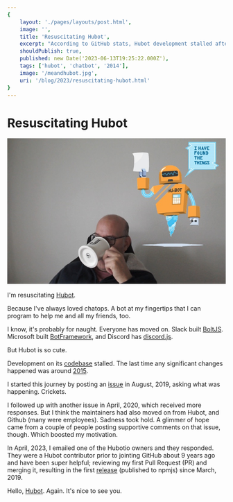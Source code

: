 ```yaml
---
{
    layout: './pages/layouts/post.html',
    image: '',
    title: 'Resuscitating Hubot',
    excerpt: "According to GitHub stats, Hubot development stalled after 2015. There was a little bit of activity in 2017 and 2019, but not enough to consider the codebase under active development. I'm resuscitating Hubot.",
    shouldPublish: true,
    published: new Date('2023-06-13T19:25:22.000Z'),
    tags: ['hubot', 'chatbot', '2014'],
    image: '/meandhubot.jpg',
    uri: '/blog/2023/resuscitating-hubot.html'
}
---
```

# Resuscitating Hubot

<img class="full-width" src="../../images/meandhubot.jpg" alt="Photo of me sipping coffee from a white cup, and Hubot with a chat bubble that says, I have found the things" />

I'm resuscitating [Hubot](https://hubotio.github.io/hubot/).

Because I've always loved chatops. A bot at my fingertips that I can program to help me and all my friends, too.

I know, it's probably for naught. Everyone has moved on. Slack built [BoltJS](https://slack.dev/bolt-js/). Microsoft built [BotFramework](https://dev.botframework.com), and Discord has [discord.js](https://discord.js.org).

But Hubot is so cute.

Development on its [codebase](https://github.com/hubotio/hubot/) stalled. The last time any significant changes happened was around [2015](https://github.com/hubotio/hubot/graphs/contributors).

I started this journey by posting an [issue](https://github.com/hubotio/hubot/issues/1504) in August, 2019, asking what was happening. Crickets.

I followed up with another issue in April, 2020, which received more responses. But I think the maintainers had also moved on from Hubot, and Github (many were employees). Sadness took hold. A glimmer of hope came from a couple of people posting supportive comments on that issue, though. Which boosted my motivation.

In April, 2023, I emailed one of the Hubotio owners and they responded. They were a Hubot contributor prior to jointing GitHub about 9 years ago and have been super helpful; reviewing my first Pull Request (PR) and merging it, resulting in the first [release](https://github.com/hubotio/hubot/releases/tag/v3.4.0) (published to npmjs) since March, 2019.

Hello, [Hubot](https://hubotio.github.io/hubot/). Again. It's nice to see you.

